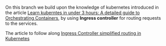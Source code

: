 On this branch we build upon the knowledge of kubernetes introduced in the article [Learn kuberntes in under 3 hours: A detailed guide to Orchestrating Containers](https://medium.freecodecamp.org/learn-kubernetes-in-under-3-hours-a-detailed-guide-to-orchestrating-containers-114ff420e882), by using **Ingress controller** for routing requests to the services.

The article to follow along [Ingress Controller simplified routing in Kubernetes](https://www.orange-networks.com/blogs/210-ingress-controller-simplified-routing-in-kubernetes)
